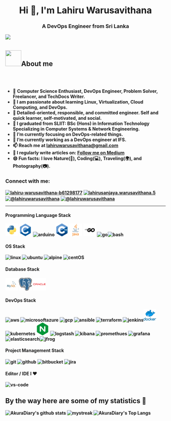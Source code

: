 <h1 align="center">Hi 👋, I'm Lahiru Warusavithana</h1>
<h3 align="center">A DevOps Engineer from Sri Lanka</h3>

<p align="left">
 <img src="https://readme-typing-svg.herokuapp.com/?lines=Welcome+to+my+GitHub+Profile!&center=true&width=360&height=30">
</p>

<br>
<img align="left" src = "https://user-images.githubusercontent.com/63050133/156777293-72a6e681-2582-4a9d-ad92-09d1181d47c7.gif" width = 50px height=50px>
<h2 align="left" font-weight="bold">About me</h2>  
<br>
<div align=left>
        <br>
        <ul>
            <li>💫 <b>Computer Science Enthusiast, DevOps Engineer, Problem Solver, Freelancer, and TechDocs Writer.</li>
            <li>🎯 <b>I am passionate about learning Linux, Virtualization, Cloud Computing, and DevOps.</li>
            <li>💢 <b>Detailed-oriented, responsible, and committed engineer. Self and quick learner, self-motivated, and social.</li>
            <li>🌱 <b>I graduated from SLIIT</b>: BSc (Hons) in Information Technology Specializing in Computer Systems & Network Engineering.</li>
            <li>🎯 <b>I’m currently focusing on DevOps-related things.</li>
            <li>💜 <b>I’m currently working as a DevOps engineer at IFS.</li>
            <li>📫 Reach me at <a href="mailto:lahiruwarusavithana@gmail.com">lahiruwarusavithana@gmail.com</a><br></li>
            <li>🎯 <b>I regularly write articles on</b>: <a href="https://medium.com/@lahiruwarusavithana">Follow me on Medium</a><br></li>
            <li>😄 <b>Fun facts</b>: I love Nature(🌴), Coding(💻), Traveling(🌍), and Photography(📷).</li>
        </ul>
    </div>

<h3 align="left">Connect with me:</h3>
<p align="left">
<a href="https://linkedin.com/in/lahiru-warusavithana-b61298177" target="blank"><img align="center" src="https://raw.githubusercontent.com/rahuldkjain/github-profile-readme-generator/master/src/images/icons/Social/linked-in-alt.svg" alt="lahiru-warusavithana-b61298177" height="30" width="40" /></a>
<a href="https://fb.com/lahirusanjaya.warusavithana.5" target="blank"><img align="center" src="https://raw.githubusercontent.com/rahuldkjain/github-profile-readme-generator/master/src/images/icons/Social/facebook.svg" alt="lahirusanjaya.warusavithana.5" height="30" width="40" /></a>
<a href="https://medium.com/@lahiruwarusavithana" target="blank"><img align="center" src="https://raw.githubusercontent.com/rahuldkjain/github-profile-readme-generator/master/src/images/icons/Social/medium.svg" alt="@lahiruwarusavithana" height="30" width="40" /></a>
<a href="https://www.instagram.com/lahiru_9800?igsh=MXRqanl2dHZhN3h4cw%3D%3D&utm_source=qr" target="blank"><img align="center" src="https://github.com/lahiruwarusavithana/skill-icons/blob/main/icons/Instagram.svg" alt="@lahiruwarusavithana" height="30" width="40" /></a>
 
---

#### Programming Language Stack
<p align="left"><img 
src="https://raw.githubusercontent.com/github/explore/80688e429a7d4ef2fca1e82350fe8e3517d3494d/topics/python/python.png" alt="python" title="python" width="40" height="40"/> <img                                                               src="https://raw.githubusercontent.com/devicons/devicon/master/icons/c/c-original.svg" alt="c" title="c" width="40" height="40"/> <img 
src="https://cdn.worldvectorlogo.com/logos/arduino-1.svg" alt="arduino" title="arduino" width="40" height="40"/> <img 
src="https://raw.githubusercontent.com/devicons/devicon/master/icons/cplusplus/cplusplus-original.svg" alt="cplusplus" title="cplusplus" width="40" height="40"/> <img                                                                           src="https://raw.githubusercontent.com/github/explore/80688e429a7d4ef2fca1e82350fe8e3517d3494d/topics/java/java.png" alt="java" title="java8" width="40" height="40"/>  <img src="https://raw.githubusercontent.com/github/explore/80688e429a7d4ef2fca1e82350fe8e3517d3494d/topics/go/go.png" alt="go" title="go" width="40" height="40"/> <img 
src="https://github.com/Scar1109/skill-icons/blob/main/icons/Powershell-Dark.svg" alt="go" title="go" width="40" height="40"/><img 
src="https://www.vectorlogo.zone/logos/gnu_bash/gnu_bash-icon.svg" alt="bash" title="bash" title="bash" width="40" height="40"/> </p>

#### OS Stack
<p align="left"><img src="https://brandlogos.net/wp-content/uploads/2020/03/Linux-logo.png" alt="linux" title="linux" width="40" height="40"/>  <img src="https://www.vectorlogo.zone/logos/ubuntu/ubuntu-icon.svg" alt="ubuntu" title="ubuntu" width="40" height="40"/>  <img src="https://www.vectorlogo.zone/logos/alpinelinux/alpinelinux-icon.svg" alt="alpine" title="alpine" width="40" height="40"/> <img src="https://www.vectorlogo.zone/logos/centos/centos-icon.svg" alt="centOS" title="centOS" width="40" height="40"/> </p>

#### Database Stack
<p align="left"><img src="https://raw.githubusercontent.com/github/explore/80688e429a7d4ef2fca1e82350fe8e3517d3494d/topics/mysql/mysql.png" alt="mysql" title="mysql" width="40" height="40"/>  <img src="https://raw.githubusercontent.com/github/explore/80688e429a7d4ef2fca1e82350fe8e3517d3494d/topics/postgresql/postgresql.png" alt="postgresql" title="postgresql" width="40" height="40"/> <img 
src="https://raw.githubusercontent.com/devicons/devicon/master/icons/oracle/oracle-original.svg" alt="oracle" title="oracle" width="40" height="40"/>  </p>

#### DevOps Stack 
<p align="left"><img src="https://www.vectorlogo.zone/logos/amazon_aws/amazon_aws-icon.svg" alt="aws" title="aws" width="40" height="40"/> <img src="https://github.com/Scar1109/skill-icons/blob/main/icons/Azure-Dark.svg" alt="microsoftazure" title="microsoftazure" width="40" height="40"/> <img src="https://www.vectorlogo.zone/logos/google_cloud/google_cloud-icon.svg" alt="gcp" title="gcp" width="40" height="40"/>  <img src="https://www.vectorlogo.zone/logos/ansible/ansible-icon.svg" alt="ansible" title="ansible" width="40" height="40"/> <img src="https://www.vectorlogo.zone/logos/terraformio/terraformio-icon.svg" alt="terraform" title="terraform" width="40" height="40"/> <img src="https://www.vectorlogo.zone/logos/jenkins/jenkins-icon.svg" alt="jenkins" title="jenkins" width="40" height="40"/><img src="https://raw.githubusercontent.com/github/explore/80688e429a7d4ef2fca1e82350fe8e3517d3494d/topics/docker/docker.png" alt="docker" title="docker" width="40" height="40"/> <img src="https://www.vectorlogo.zone/logos/kubernetes/kubernetes-icon.svg" alt="kubernetes" title="kubernetes" width="40" height="40"/> <img src="https://raw.githubusercontent.com/github/explore/85cceaeeaf993ca35664dc37ea24f9237fbbfc14/topics/nginx/nginx.png" alt="nginx" title="nginx" width="40" height="40"/>  <img src="https://www.vectorlogo.zone/logos/elasticco_logstash/elasticco_logstash-icon.svg" alt="logstash" title="logstash" width="40" height="40"/> <img src="https://www.vectorlogo.zone/logos/elasticco_kibana/elasticco_kibana-icon.svg" alt="kibana" title="kibana" width="40" height="40"/> <img src="https://www.vectorlogo.zone/logos/prometheusio/prometheusio-icon.svg" alt="promethues" title="promethues" width="40" height="40"/> <img 
src="https://www.vectorlogo.zone/logos/grafana/grafana-icon.svg" alt="grafana" title="grafana" width="40" height="40"/> <img src="https://www.vectorlogo.zone/logos/elastic/elastic-icon.svg" alt="elasticsearch" title="elasticsearch" width="40" height="40"/><img src="https://github.com/lahiruwarusavithana/vectorlogozone/blob/main/www/logos/jfrog/jfrog-icon.svg" alt="jfrog" title="jfrog" width="50" height="50"/>
</p>

#### Project Management Stack
<p align="left"><img src="https://www.vectorlogo.zone/logos/git-scm/git-scm-icon.svg" alt="git" title="git" width="40" height="40"/>  <img src="https://www.vectorlogo.zone/logos/github/github-icon.svg" alt="github" title="github" width="40" height="40"/> <img src="https://www.vectorlogo.zone/logos/bitbucket/bitbucket-icon.svg" alt="bitbucket" title="bitbucket" width="40" height="40"/>  <img src="https://www.vectorlogo.zone/logos/atlassian_jira/atlassian_jira-icon.svg" alt="jira" title="jira" width="40" height="40"/></p>

#### Editor / IDE I ♥
<p align="left"><img src="https://www.vectorlogo.zone/logos/visualstudio_code/visualstudio_code-icon.svg" alt="vs-code" title="vs-code" width="40" height="40"/> </p>

## By the way here are some of my statistics 🚀
![AkuraDiary's github stats](https://github-readme-stats.vercel.app/api?username=lahiruwarusavithana&show_icons=true&theme=tokyonight)
<img src="https://github-readme-streak-stats.herokuapp.com/?user=lahiruwarusavithana&theme=tokyonight" alt="mystreak"/>
![AkuraDiary's Top Langs](https://github-readme-stats.vercel.app/api/top-langs/?username=lahiruwarusavithana&theme=tokyonight&layout=compact)
